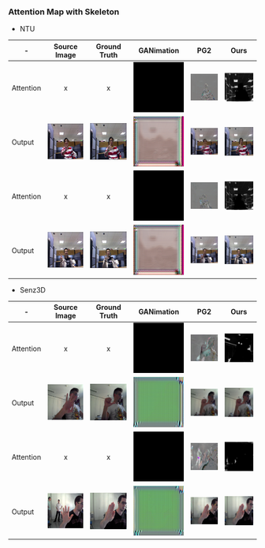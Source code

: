 ### Attention Map with Skeleton

 - NTU 

|-|Source Image|Ground Truth|GANimation|PG2|Ours|
|----|:----:|:----:|----|----|----|
|Attention|x|x|![](./ntu_part/ganimation/mask.png)|![](./ntu_part/pg2gan/P1-G1-3-AB-P1-G5-6_diff_map.png)|![](./ntu_part/rollinggan/P1-G1-3-AB-P1-G5-6_fake_B2_mask.png)|
|Output|![](./ntu_part/source-image/P1-G5-8-AB-P1-G10-10_real_A.png)|![](./ntu_part/ground-truth/P1-G5-8-AB-P1-G10-10_real_B.png)|![](./ntu_part/ganimation/P1-G5-8-AB-P1-G10-10_fake_B_masked.png)|![](./ntu_part/pg2gan/P1-G5-8-AB-P1-G10-10_fake_B2.png)|![](./ntu_part/rollinggan/P1-G5-8-AB-P1-G10-10_fake_B2_masked.png)|
|Attention|x|x|![](./ntu_part/ganimation/mask.png)|![](./ntu_part/pg2gan/P5-G3-5-AB-P5-G10-8_diff_map.png)|![](./ntu_part/rollinggan/P5-G3-5-AB-P5-G10-8_fake_B2_mask.png)|
|Output|![](./ntu_part/source-image/P5-G3-5-AB-P5-G10-8_real_A.png)|![](./ntu_part/ground-truth/P5-G3-5-AB-P5-G10-8_real_B.png)|![](./ntu_part/ganimation/P5-G3-5-AB-P5-G10-8_fake_B_masked.png)|![](./ntu_part/pg2gan/P5-G3-5-AB-P5-G10-8_fake_B2.png)|![](./ntu_part/rollinggan/P5-G3-5-AB-P5-G10-8_fake_B2_masked.png)|


 - Senz3D

|-|Source Image|Ground Truth|GANimation|PG2|Ours|
|----|:----:|:----:|----|----|----|
|Attention|x|x|![](./senz3d_part/ganimation/mask.png)|![](./senz3d_part/pg2gan/S1-G9-7-color-AB-S1-G10-15-color_diff_map.png)|![](./senz3d_part/rollinggan/S1-G9-7-color-AB-S1-G10-15-color_fake_B2_mask.png)|
|Output|![](./senz3d_part/source-image/S1-G9-7-color-AB-S1-G10-15-color_real_A.png)|![](./senz3d_part/ground-truth/S1-G9-7-color-AB-S1-G10-15-color_real_B.png)|![](./senz3d_part/ganimation/S1-G9-7-color-AB-S1-G10-15-color_fake_B_masked.png)|![](./senz3d_part/pg2gan/S1-G9-7-color-AB-S1-G10-15-color_fake_B2.png)|![](./senz3d_part/rollinggan/S1-G9-7-color-AB-S1-G10-15-color_fake_B2_masked.png)|
|Attention|x|x|![](./senz3d_part/ganimation/mask.png)|![](./senz3d_part/pg2gan/S2-G1-18-color-AB-S2-G4-30-color_diff_map.png)|![](./senz3d_part/rollinggan/S2-G1-18-color-AB-S2-G4-30-color_fake_B2_mask.png)|
|Output|![](./senz3d_part/source-image/S2-G1-18-color-AB-S2-G4-30-color_real_A.png)|![](./senz3d_part/ground-truth/S2-G1-18-color-AB-S2-G4-30-color_real_B.png)|![](./senz3d_part/ganimation/S2-G1-18-color-AB-S2-G4-30-color_fake_B_masked.png)|![](./senz3d_part/pg2gan/S2-G1-18-color-AB-S2-G4-30-color_fake_B2.png)|![](./senz3d_part/rollinggan/S2-G1-18-color-AB-S2-G4-30-color_fake_B2_masked.png)|


